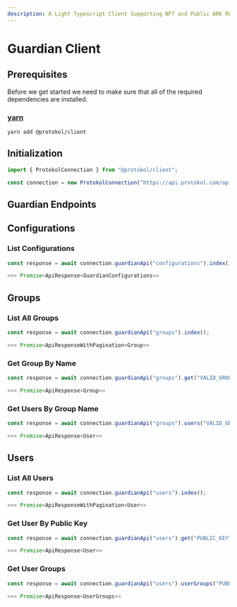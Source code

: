 ```yaml
---
description: A Light Typescript Client Supporting NFT and Public ARK REST API
---
```


# Guardian Client

## Prerequisites <a id="prerequisites"></a>

Before we get started we need to make sure that all of the required dependencies are installed.

### [yarn](https://classic.yarnpkg.com/lang/en/)

```text
yarn add @protokol/client
```

## Initialization

```typescript
import { ProtokolConnection } from "@protokol/client";

const connection = new ProtokolConnection("https://api.protokol.com/api");
```

## Guardian Endpoints

## Configurations

### List Configurations

```typescript
const response = await connection.guardianApi("configurations").index();

>>> Promise<ApiResponse<GuardianConfigurations>>
```

## Groups

### List All Groups

```typescript
const response = await connection.guardianApi("groups").index();

>>> Promise<ApiResponseWithPagination<Group>>
```

### Get Group By Name

```typescript
const response = await connection.guardianApi("groups").get("VALID_GROUP_NAME");

>>> Promise<ApiResponse<Group>>
```

### Get Users By Group Name

```typescript
const response = await connection.guardianApi("groups").users("VALID_GROUP_NAME");

>>> Promise<ApiResponse<User>>
```

## Users

### List All Users

```typescript
const response = await connection.guardianApi("users").index();

>>> Promise<ApiResponseWithPagination<User>>
```

### Get User By Public Key

```typescript
const response = await connection.guardianApi("users").get("PUBLIC_KEY");

>>> Promise<ApiResponse<User>>
```

### Get User Groups 

```typescript
const response = await connection.guardianApi("users").userGroups("PUBLIC_KEY");

>>> Promise<ApiResponse<UserGroups>>
```







